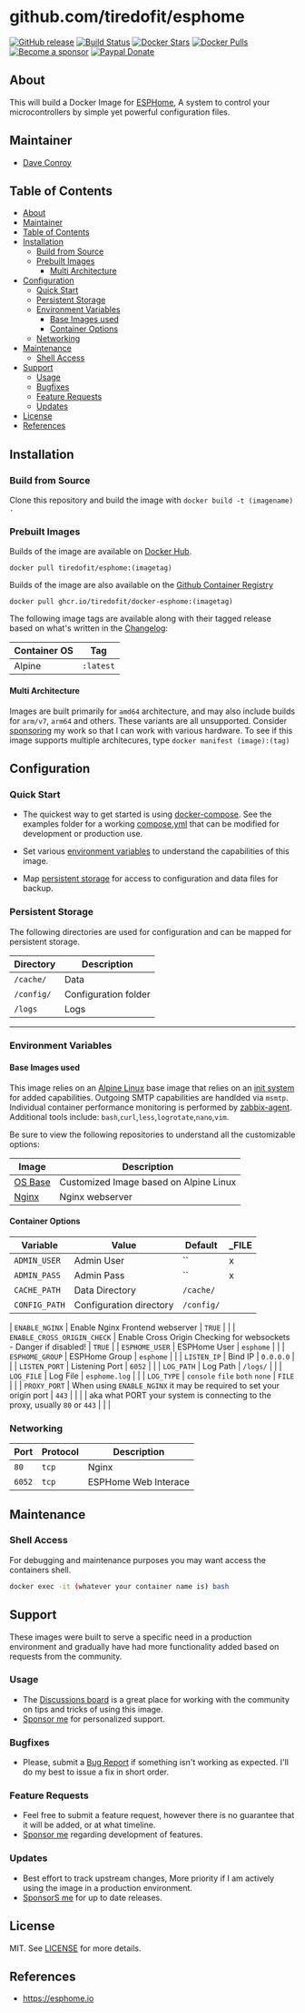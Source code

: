 # github.com/tiredofit/esphome

[![GitHub release](https://img.shields.io/github/v/tag/tiredofit/docker-esphome?style=flat-square)](https://github.com/tiredofit/docker-esphome/releases)
[![Build Status](https://img.shields.io/github/workflow/status/tiredofit/docker-esphome/build?style=flat-square)](https://github.com/tiredofit/docker-esphome/actions?query=workflow%3Abuild)
[![Docker Stars](https://img.shields.io/docker/stars/tiredofit/esphome.svg?style=flat-square&logo=docker)](https://hub.docker.com/r/tiredofit/esphome/)
[![Docker Pulls](https://img.shields.io/docker/pulls/tiredofit/esphome.svg?style=flat-square&logo=docker)](https://hub.docker.com/r/tiredofit/esphome/)
[![Become a sponsor](https://img.shields.io/badge/sponsor-tiredofit-181717.svg?logo=github&style=flat-square)](https://github.com/sponsors/tiredofit)
[![Paypal Donate](https://img.shields.io/badge/donate-paypal-00457c.svg?logo=paypal&style=flat-square)](https://www.paypal.me/tiredofit)

## About

This will build a Docker Image for [ESPHome](https://esphome.io), A system to control your microcontrollers by simple yet powerful configuration files.

## Maintainer

- [Dave Conroy](https://github.com/tiredofit/)

## Table of Contents

- [About](#about)
- [Maintainer](#maintainer)
- [Table of Contents](#table-of-contents)
- [Installation](#installation)
  - [Build from Source](#build-from-source)
  - [Prebuilt Images](#prebuilt-images)
    - [Multi Architecture](#multi-architecture)
- [Configuration](#configuration)
  - [Quick Start](#quick-start)
  - [Persistent Storage](#persistent-storage)
  - [Environment Variables](#environment-variables)
    - [Base Images used](#base-images-used)
    - [Container Options](#container-options)
  - [Networking](#networking)
- [Maintenance](#maintenance)
  - [Shell Access](#shell-access)
- [Support](#support)
  - [Usage](#usage)
  - [Bugfixes](#bugfixes)
  - [Feature Requests](#feature-requests)
  - [Updates](#updates)
- [License](#license)
- [References](#references)


## Installation
### Build from Source
Clone this repository and build the image with `docker build -t (imagename) .`

### Prebuilt Images
Builds of the image are available on [Docker Hub](https://hub.docker.com/r/tiredofit/esphome).

```
docker pull tiredofit/esphome:(imagetag)
```

Builds of the image are also available on the [Github Container Registry](https://github.com/tiredofit/esphome/pkgs/container/esphome)

```
docker pull ghcr.io/tiredofit/docker-esphome:(imagetag)
```

The following image tags are available along with their tagged release based on what's written in the [Changelog](CHANGELOG.md):

| Container OS | Tag       |
| ------------ | --------- |
| Alpine       | `:latest` |

#### Multi Architecture
Images are built primarily for `amd64` architecture, and may also include builds for `arm/v7`, `arm64` and others. These variants are all unsupported. Consider [sponsoring](https://github.com/sponsors/tiredofit) my work so that I can work with various hardware. To see if this image supports multiple architecures, type `docker manifest (image):(tag)`

## Configuration

### Quick Start

* The quickest way to get started is using [docker-compose](https://docs.docker.com/compose/). See the examples folder for a working [compose.yml](examples/compose.yml) that can be modified for development or production use.

* Set various [environment variables](#environment-variables) to understand the capabilities of this image.
* Map [persistent storage](#data-volumes) for access to configuration and data files for backup.

### Persistent Storage

The following directories are used for configuration and can be mapped for persistent storage.

| Directory  | Description          |
| ---------- | -------------------- |
| `/cache/`   | Data                |
| `/config/` | Configuration folder |
| `/logs`    | Logs                 |

* * *
### Environment Variables

#### Base Images used

This image relies on an [Alpine Linux](https://hub.docker.com/r/tiredofit/alpine) base image that relies on an [init system](https://github.com/just-containers/s6-overlay) for added capabilities. Outgoing SMTP capabilities are handlded via `msmtp`. Individual container performance monitoring is performed by [zabbix-agent](https://zabbix.org). Additional tools include: `bash`,`curl`,`less`,`logrotate`,`nano`,`vim`.

Be sure to view the following repositories to understand all the customizable options:

| Image                                                  | Description                            |
| ------------------------------------------------------ | -------------------------------------- |
| [OS Base](https://github.com/tiredofit/docker-alpine/) | Customized Image based on Alpine Linux |
| [Nginx](https://github.com/tiredofit/docker-nginx/)    | Nginx webserver                        |



#### Container Options
| Variable        | Value                                                                       | Default       | _FILE |
| --------------- | --------------------------------------------------------------------------- | ------------- | ----- |
| `ADMIN_USER`    | Admin User                                                                  | ``            | x     |
| `ADMIN_PASS`    | Admin Pass                                                                  | ``            | x     |
| `CACHE_PATH`    | Data Directory                                                              | `/cache/`     |       |
| `CONFIG_PATH`   | Configuration directory                                                     | `/config/`    |       |

| `ENABLE_NGINX`  | Enable Nginx Frontend webserver                                             | `TRUE`        |       |
| `ENABLE_CROSS_ORIGIN_CHECK` | Enable Cross Origin Checking for websockets - Danger if disabled! | `TRUE` |
| `ESPHOME_USER`  | ESPHome User                                                                | `esphome`     |       |
| `ESPHOME_GROUP` | ESPHome Group                                                               | `esphome`     |       |
| `LISTEN_IP`     | Bind IP                                                                     | `0.0.0.0`     |       |
| `LISTEN_PORT`   | Listening Port                                                              | `6052`        |       |
| `LOG_PATH`      | Log Path                                                                    | `/logs/`      |       |
| `LOG_FILE`      | Log File                                                                    | `esphome.log` |       |
| `LOG_TYPE`      | `console` `file` `both` `none`                                              | `FILE`        |       |
| `PROXY_PORT`    | When using `ENABLE_NGINX` it may be required to set your origin port        | `443`         |       |
|                 | aka what PORT your system is connecting to the proxy, usually `80` or `443` |               |       |

### Networking

| Port   | Protocol | Description          |
| ------ | -------- | -------------------- |
| `80`   | `tcp`    | Nginx                |
| `6052` | `tcp`    | ESPHome Web Interace |

## Maintenance
### Shell Access

For debugging and maintenance purposes you may want access the containers shell.

```bash
docker exec -it (whatever your container name is) bash
```
## Support

These images were built to serve a specific need in a production environment and gradually have had more functionality added based on requests from the community.
### Usage
- The [Discussions board](../../discussions) is a great place for working with the community on tips and tricks of using this image.
- [Sponsor me](https://github.com/sponsors/tiredofit) for personalized support.
### Bugfixes
- Please, submit a [Bug Report](issues/new) if something isn't working as expected. I'll do my best to issue a fix in short order.

### Feature Requests
- Feel free to submit a feature request, however there is no guarantee that it will be added, or at what timeline.
- [Sponsor me](https://github.com/sponsors/tiredofit) regarding development of features.

### Updates
- Best effort to track upstream changes, More priority if I am actively using the image in a production environment.
- [SponsorS me](https://github.com/sponsors/tiredofit) for up to date releases.

## License
MIT. See [LICENSE](LICENSE) for more details.

## References

* <https://esphome.io>
